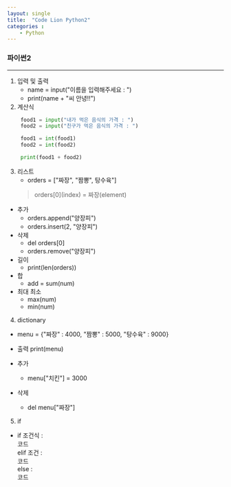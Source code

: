 ```yaml
---
layout: single
title:  "Code Lion Python2"
categories : 
    - Python
---
```

### 파이썬2

---

1. 입력 및 출력
    * name = input("이름을 입력해주세요 : ")
    * print(name + "씨 안녕!!")
2. 계산식
   ```python
    food1 = input("내가 먹은 음식의 가격 : ")
    food2 = input("친구가 먹은 음식의 가격 : ")

    food1 = int(food1)
    food2 = int(food2)

    print(food1 + food2)
   ```  
3. 리스트
   * orders = ["짜장", "짬뽕", 탕수육"]
    > orders&#91;0&#93;(index) = 짜장(element)
    
* 추가   
    * orders.append("양장피")
    * orders.insert(2, "양장피")
* 삭제    
    * del orders[0]
    * orders.remove("양장피")   
* 길이
    * print(len(orders))
* 합
    * add = sum(num)
* 최대 최소
  * max(num)
  * min(num) 


4. dictionary
  * menu = {"짜장" : 4000, "짬뽕" : 5000, "탕수육" : 9000}
* 출력 print(menu)
 
* 추가
  * menu["치킨"] = 3000

* 삭제
  * del menu["짜장"]

5. if

* if 조건식 :  
    코드  
  elif 조건 :  
    코드  
  else :  
    코드  


